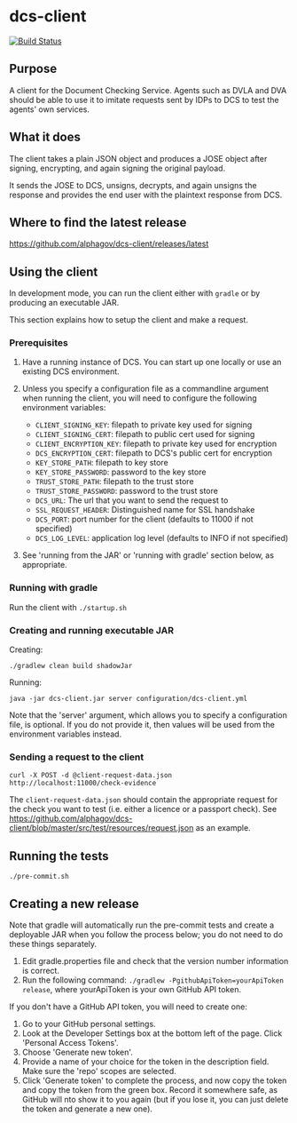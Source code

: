 # dcs-client

[![Build Status](https://travis-ci.org/alphagov/dcs-client.svg?branch=master)](https://travis-ci.org/alphagov/dcs-client)

## Purpose

A client for the Document Checking Service. Agents such as DVLA and DVA should be able to use it to imitate requests sent by IDPs to DCS to test the agents' own services. 

## What it does

The client takes a plain JSON object and produces a JOSE object after signing, encrypting, and again signing the original payload. 

It sends the JOSE to DCS, unsigns, decrypts, and again unsigns the response and provides the end user with the plaintext response from DCS.

## Where to find the latest release

https://github.com/alphagov/dcs-client/releases/latest

## Using the client

In development mode, you can run the client either with `gradle` or by producing an executable JAR.

This section explains how to setup the client and make a request.

### Prerequisites

1. Have a running instance of DCS. You can start up one locally or use an existing DCS environment.
1. Unless you specify a configuration file as a commandline argument when running the client, you will need to configure the following environment variables:

	* `CLIENT_SIGNING_KEY`: filepath to private key used for signing
	* `CLIENT_SIGNING_CERT`: filepath to public cert used for signing
	* `CLIENT_ENCRYPTION_KEY`: filepath to private key used for encryption
	* `DCS_ENCRYPTION_CERT`: filepath to DCS's public cert for encryption
	* `KEY_STORE_PATH`: filepath to key store
	* `KEY_STORE_PASSWORD`: password to the key store
	* `TRUST_STORE_PATH`: filepath to the trust store
	* `TRUST_STORE_PASSWORD`: password to the trust store
	* `DCS_URL`: The url that you want to send the request to
	* `SSL_REQUEST_HEADER`: Distinguished name for SSL handshake
	* `DCS_PORT`: port number for the client (defaults to 11000 if not specified)
	* `DCS_LOG_LEVEL`: application log level (defaults to INFO if not specified)

1. See 'running from the JAR' or 'running with gradle' section below, as appropriate.

### Running with gradle

Run the client with `./startup.sh`

### Creating and running executable JAR

Creating:

    ./gradlew clean build shadowJar

Running:

    java -jar dcs-client.jar server configuration/dcs-client.yml

Note that the 'server' argument, which allows you to specify a configuration file, is optional.  If you do not provide it, then values will be used from the environment variables instead.

### Sending a request to the client

    curl -X POST -d @client-request-data.json http://localhost:11000/check-evidence

The `client-request-data.json` should contain the appropriate request for the check you want to test (i.e. either a licence or a passport check).
See https://github.com/alphagov/dcs-client/blob/master/src/test/resources/request.json as an example.

## Running the tests

    ./pre-commit.sh

## Creating a new release

Note that gradle will automatically run the pre-commit tests and create a deployable JAR when you follow the process below; you do not need to do these things separately.

1. Edit gradle.properties file and check that the version number information is correct.
1. Run the following command: `./gradlew -PgithubApiToken=yourApiToken release`, where yourApiToken is your own GitHub API token.

If you don't have a GitHub API token, you will need to create one:

1. Go to your GitHub personal settings.
1. Look at the Developer Settings box at the bottom left of the page.  Click 'Personal Access Tokens'.
1. Choose 'Generate new token'.
1. Provide a name of your choice for the token in the description field.  Make sure the 'repo' scopes are selected.
1. Click 'Generate token' to complete the process, and now copy the token and copy the token from the green box.  Record it somewhere safe, as GitHub will nto show it to you again (but if you lose it, you can just delete the token and generate a new one).
